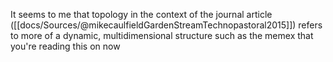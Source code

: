 It seems to me that topology in the context of the journal article ([[docs/Sources/@mikecaulfieldGardenStreamTechnopastoral2015]]) refers to more of a dynamic, multidimensional structure such as the memex that you're reading this on now
